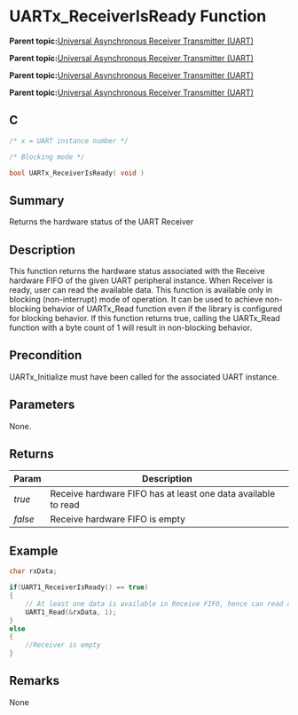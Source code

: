 # UARTx\_ReceiverIsReady Function

**Parent topic:**[Universal Asynchronous Receiver Transmitter \(UART\)](GUID-3C0B743B-4792-4E9A-AD13-6E911B56B2D0.md)

**Parent topic:**[Universal Asynchronous Receiver Transmitter \(UART\)](GUID-E963A84D-73EE-4E3C-A248-B4FA24F54183.md)

**Parent topic:**[Universal Asynchronous Receiver Transmitter \(UART\)](GUID-12BEB185-3D34-4589-A74C-34A758C5DAB7.md)

**Parent topic:**[Universal Asynchronous Receiver Transmitter \(UART\)](GUID-AA31911E-0C81-4A7D-A72F-20D9976E9E6E.md)

## C

```c
/* x = UART instance number */

/* Blocking mode */

bool UARTx_ReceiverIsReady( void )
```

## Summary

Returns the hardware status of the UART Receiver

## Description

This function returns the hardware status associated with the Receive hardware FIFO of the given UART peripheral instance. When Receiver is ready, user can read the available data. This function is available only in blocking \(non-interrupt\) mode of operation. It can be used to achieve non-blocking behavior of UARTx\_Read function even if the library is configured for blocking behavior. If this function returns true, calling the UARTx\_Read function with a byte count of 1 will result in non-blocking behavior.

## Precondition

UARTx\_Initialize must have been called for the associated UART instance.

## Parameters

None.

## Returns

|Param|Description|
|-----|-----------|
|*true*|Receive hardware FIFO has at least one data available to read|
|*false*|Receive hardware FIFO is empty|

## Example

```c
char rxData;

if(UART1_ReceiverIsReady() == true)
{
    // At least one data is available in Receive FIFO, hence can read a byte
    UART1_Read(&rxData, 1);
}
else
{
    //Receiver is empty
}
```

## Remarks

None

